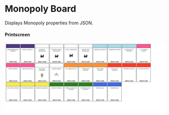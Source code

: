 # Monopoly Board

Displays Monopoly properties from JSON.

#### Printscreen
![Printscreen](board.jpg)